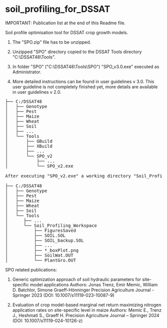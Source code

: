 # soil_profiling_for_DSSAT
IMPORTANT: Publication list at the end of this Readme file.

Soil profile optimisation tool for DSSAT crop growth models.

1. The "SPO.zip" file has to be unzipped. 

2. Unzipped "SPO" directory copied to the DSSAT Tools directory "C:\DSSAT48\Tools". 

3. In folder "SPO" ("C:\DSSAT48\Tools\SPO") "SPO_v3.0.exe" executed as Administrator.

4. More detailed instructions can be found in user guidelines v 3.0. This user guideline is not completely finished yet, more details are available in user guidelines v 2.0.


<pre>
├── C:/DSSAT48
│   ├── Genotype
│   ├── Pest
│   ├── Maize
│   ├── Wheat
│   ├── Soil
│   ├── ...	
│   └── Tools
│       ├── GBuild
│       ├── XBuild
│       ├── ...
│       └── SPO_v2
│           ├── ...
│           └── SPO_v2.exe	

After executing "SPO_v2.exe" a working directory "Soil_Profiling_Workspace" is created in "Tools" directory where optimization is conducted and optimization output files saved:

├── C:/DSSAT48
│   ├── Genotype
│   ├── Pest
│   ├── Maize
│   ├── Wheat
│   ├── Soil
│   └── Tools	
│      ├── ...	
│      └── Soil_Profiling_Workspace
│          ├── FiguresSaved
│          ├── SOIL.SOL
│          ├── SOIL_backup.SOL
│          ├── ...
│          ├── *_boxPlot.png	
│          ├── SoilWat.OUT	
│          └── PlantGro.OUT
</pre>

SPO related publications:
1. Generic optimization approach of soil hydraulic parameters for site-specific model applications
    Authors: Jonas Trenz, Emir Memic, William D. Batchlor, Simone Graeff-Hönninger
    Precision Agriculture Journal - Springer 2023 (DOI: 10.1007/s11119-023-10087-9)
   
3. Evaluation of crop model-based marginal net return maximizing nitrogen application rates on site-specific level in maize
    Authors: Memic E., Trenz J., Heshmati S., Graeff H.
    Precision Agriculture Journal – Springer 2024 (DOI: 10.1007/s11119-024-10126-z)
